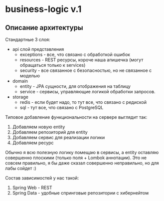 # business-logic v.1

## Описание архитектуры

Стандартные 3 слоя:
- api слой представления
  - exceptions - все, что связано с обработкой ошибок
  - resources - REST ресурсы, короче наша апишечка (могут обращаться только к services)
  - security - все связанное с безопасностью, но не связанное с моделью
- domain
  - entity - JPA сущности, для отображения на таблицу
  - service - сервисы, управляющие логикой обработки запросов.
- storage
  - redis - если будет надо, то тут все, что связано с редиской
  - sql - тут все, что связано с PostgreSQL

Типовое добавление функциональности на сервере выглядит так:
1. Добавляем новую entity
2. Добавляем репозиторий для entity
3. Добавляем сервис для реализации логики
4. Добавляем ресурс

Обычно я всю полезную логику помещаю в сервисы, а entity оставляю совершенно плоскими (только поля + Lombok аннотации). 
Это не совсем правильно, я бы даже сказал совершенно неправильно, но для лабы сойдет :)

Состав зависимостей у нас такой:
1. Spring Web - REST
2. Spring Data - удобные спринговые репозитории с хибернейтом